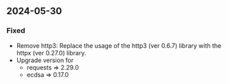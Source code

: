 
## 2024-05-30

### Fixed

- Remove http3: Replace the usage of the http3 (ver 0.6.7) library with the httpx (ver 0.27.0) library.
- Upgrade version for
  - requests => 2.29.0
  - ecdsa => 0.17.0
